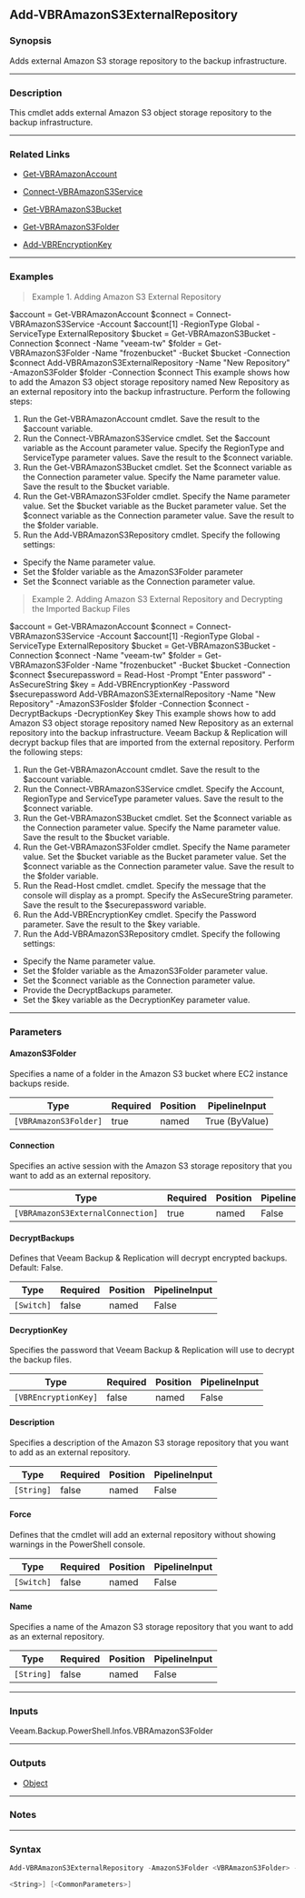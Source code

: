 Add-VBRAmazonS3ExternalRepository
---------------------------------

### Synopsis
Adds external Amazon S3 storage repository to the backup infrastructure.

---

### Description

This cmdlet adds external Amazon S3 object storage repository to the backup infrastructure.

---

### Related Links
* [Get-VBRAmazonAccount](Get-VBRAmazonAccount)

* [Connect-VBRAmazonS3Service](Connect-VBRAmazonS3Service)

* [Get-VBRAmazonS3Bucket](Get-VBRAmazonS3Bucket)

* [Get-VBRAmazonS3Folder](Get-VBRAmazonS3Folder)

* [Add-VBREncryptionKey](Add-VBREncryptionKey)

---

### Examples
> Example 1. Adding Amazon S3 External Repository

$account = Get-VBRAmazonAccount
$connect = Connect-VBRAmazonS3Service -Account $account[1] -RegionType Global -ServiceType ExternalRepository
$bucket = Get-VBRAmazonS3Bucket -Connection $connect -Name "veeam-tw"
$folder = Get-VBRAmazonS3Folder -Name "frozenbucket" -Bucket $bucket -Connection $connect
Add-VBRAmazonS3ExternalRepository -Name "New Repository" -AmazonS3Folder $folder -Connection $connect
This example shows how to add the Amazon S3 object storage repository named New Repository as an external repository into the backup infrastructure.
Perform the following steps:
1. Run the Get-VBRAmazonAccount cmdlet. Save the result to the $account variable.
2. Run the Connect-VBRAmazonS3Service cmdlet. Set the $account variable as the Account parameter value. Specify the RegionType and ServiceType parameter values. Save the result to the $connect variable.
3. Run the Get-VBRAmazonS3Bucket cmdlet. Set the $connect variable as the Connection parameter value. Specify the Name parameter value. Save the result to the $bucket variable.
4. Run the Get-VBRAmazonS3Folder cmdlet. Specify the Name parameter value. Set the $bucket variable as the Bucket parameter value. Set the $connect variable as the Connection parameter value. Save the result to the $folder variable.
5. Run the Add-VBRAmazonS3Repository cmdlet. Specify the following settings:
- Specify the Name parameter value.
- Set the $folder variable as the AmazonS3Folder parameter
- Set the $connect variable as the Connection parameter value.
> Example 2. Adding Amazon S3 External Repository and Decrypting the Imported Backup Files

$account = Get-VBRAmazonAccount
$connect = Connect-VBRAmazonS3Service -Account $account[1] -RegionType Global -ServiceType ExternalRepository
$bucket = Get-VBRAmazonS3Bucket -Connection $connect -Name "veeam-tw"
$folder = Get-VBRAmazonS3Folder -Name "frozenbucket" -Bucket $bucket -Connection $connect
$securepassword = Read-Host -Prompt "Enter password" -AsSecureString
$key = Add-VBREncryptionKey -Password $securepassword
Add-VBRAmazonS3ExternalRepository -Name "New Repository" -AmazonS3Foslder $folder -Connection $connect -DecryptBackups -DecryptionKey $key
This example shows how to add Amazon S3 object storage repository named New Repository as an external repository into the backup infrastructure. Veeam Backup & Replication will decrypt backup files that are imported from the external repository.
Perform the following steps:
1. Run the Get-VBRAmazonAccount cmdlet. Save the result to the $account variable.
2. Run the Connect-VBRAmazonS3Service cmdlet. Specify the Account, RegionType and ServiceType parameter values. Save the result to the $connect variable.
3. Run the Get-VBRAmazonS3Bucket cmdlet. Set the $connect variable as the Connection parameter value. Specify the Name parameter value. Save the result to the $bucket variable.
4. Run the Get-VBRAmazonS3Folder cmdlet. Specify the Name parameter value. Set the $bucket variable as the Bucket parameter value. Set the $connect variable as the Connection parameter value. Save the result to the $folder variable.
5. Run the Read-Host cmdlet. cmdlet. Specify the message that the console will display as a prompt. Specify the AsSecureString parameter. Save the result to the $securepassword variable.
6. Run the Add-VBREncryptionKey cmdlet. Specify the Password parameter. Save the result to the $key variable.
7. Run the Add-VBRAmazonS3Repository cmdlet. Specify the following settings:
- Specify the Name parameter value.
- Set the $folder variable as the AmazonS3Folder parameter value.
- Set the $connect variable as the Connection parameter value.
- Provide the DecryptBackups parameter.
- Set the $key variable as the DecryptionKey parameter value.

---

### Parameters
#### **AmazonS3Folder**
Specifies a name of a folder in the Amazon S3 bucket where EC2 instance backups reside.

|Type                 |Required|Position|PipelineInput |
|---------------------|--------|--------|--------------|
|`[VBRAmazonS3Folder]`|true    |named   |True (ByValue)|

#### **Connection**
Specifies an active session with the Amazon S3 storage repository that you want to add as an external repository.

|Type                             |Required|Position|PipelineInput|
|---------------------------------|--------|--------|-------------|
|`[VBRAmazonS3ExternalConnection]`|true    |named   |False        |

#### **DecryptBackups**
Defines that Veeam Backup & Replication will decrypt encrypted backups.
Default: False.

|Type      |Required|Position|PipelineInput|
|----------|--------|--------|-------------|
|`[Switch]`|false   |named   |False        |

#### **DecryptionKey**
Specifies the password that Veeam Backup & Replication will use to decrypt the backup files.

|Type                |Required|Position|PipelineInput|
|--------------------|--------|--------|-------------|
|`[VBREncryptionKey]`|false   |named   |False        |

#### **Description**
Specifies a description of the Amazon S3 storage repository that you want to add as an external repository.

|Type      |Required|Position|PipelineInput|
|----------|--------|--------|-------------|
|`[String]`|false   |named   |False        |

#### **Force**
Defines that the cmdlet will add an external repository without showing warnings in the PowerShell console.

|Type      |Required|Position|PipelineInput|
|----------|--------|--------|-------------|
|`[Switch]`|false   |named   |False        |

#### **Name**
Specifies a name of the Amazon S3 storage repository that you want to add as an external repository.

|Type      |Required|Position|PipelineInput|
|----------|--------|--------|-------------|
|`[String]`|false   |named   |False        |

---

### Inputs
Veeam.Backup.PowerShell.Infos.VBRAmazonS3Folder

---

### Outputs
* [Object](https://learn.microsoft.com/en-us/dotnet/api/System.Object)

---

### Notes

---

### Syntax
```PowerShell
Add-VBRAmazonS3ExternalRepository -AmazonS3Folder <VBRAmazonS3Folder> -Connection <VBRAmazonS3ExternalConnection> [-DecryptBackups] [-DecryptionKey <VBREncryptionKey>] [-Description <String>] [-Force] [-Name 
```
```PowerShell
<String>] [<CommonParameters>]
```
